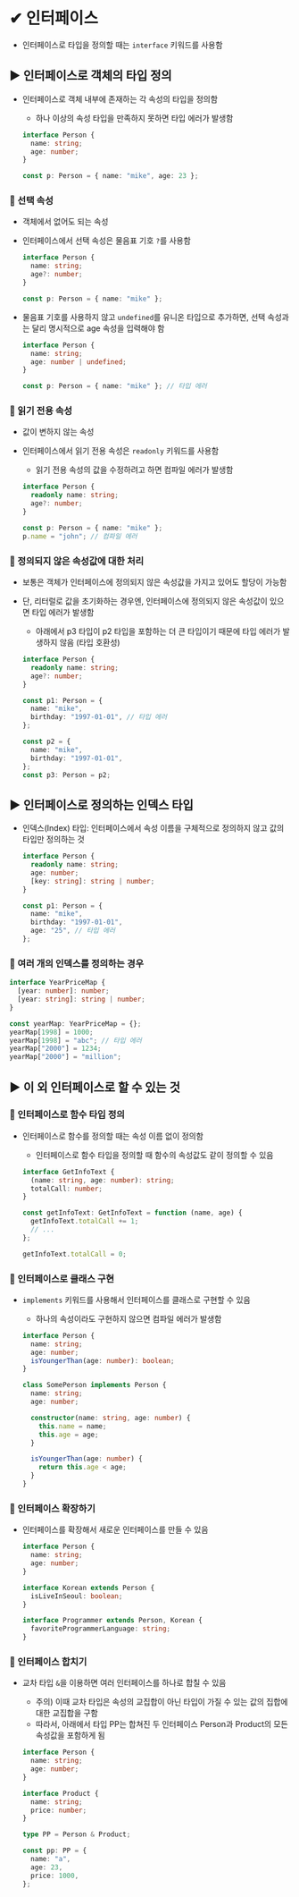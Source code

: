 # ✔ 인터페이스

- 인터페이스로 타입을 정의할 때는 `interface` 키워드를 사용함

## ▶ 인터페이스로 객체의 타입 정의

- 인터페이스로 객체 내부에 존재하는 각 속성의 타입을 정의함

  - 하나 이상의 속성 타입을 만족하지 못하면 타입 에러가 발생함

  ```ts
  interface Person {
    name: string;
    age: number;
  }

  const p: Person = { name: "mike", age: 23 };
  ```

### 🔹 선택 속성

- 객체에서 없어도 되는 속성
- 인터페이스에서 선택 속성은 물음표 기호 `?`를 사용함

  ```ts
  interface Person {
    name: string;
    age?: number;
  }

  const p: Person = { name: "mike" };
  ```

- 물음표 기호를 사용하지 않고 `undefined`를 유니온 타입으로 추가하면, 선택 속성과는 달리 명시적으로 age 속성을 입력해야 함

  ```ts
  interface Person {
    name: string;
    age: number | undefined;
  }

  const p: Person = { name: "mike" }; // 타입 에러
  ```

### 🔹 읽기 전용 속성

- 값이 변하지 않는 속성
- 인터페이스에서 읽기 전용 속성은 `readonly` 키워드를 사용함

  - 읽기 전용 속성의 값을 수정하려고 하면 컴파일 에러가 발생함

  ```ts
  interface Person {
    readonly name: string;
    age?: number;
  }

  const p: Person = { name: "mike" };
  p.name = "john"; // 컴파일 에러
  ```

### 🔹 정의되지 않은 속성값에 대한 처리

- 보통은 객체가 인터페이스에 정의되지 않은 속성값을 가지고 있어도 할당이 가능함
- 단, 리터럴로 값을 초기화하는 경우엔, 인터페이스에 정의되지 않은 속성값이 있으면 타입 에러가 발생함

  - 아래에서 p3 타입이 p2 타입을 포함하는 더 큰 타입이기 때문에 타입 에러가 발생하지 않음 (타입 호환성)

  ```ts
  interface Person {
    readonly name: string;
    age?: number;
  }

  const p1: Person = {
    name: "mike",
    birthday: "1997-01-01", // 타입 에러
  };

  const p2 = {
    name: "mike",
    birthday: "1997-01-01",
  };
  const p3: Person = p2;
  ```

## ▶ 인터페이스로 정의하는 인덱스 타입

- 인덱스(Index) 타입: 인터페이스에서 속성 이름을 구체적으로 정의하지 않고 값의 타입만 정의하는 것

  ```ts
  interface Person {
    readonly name: string;
    age: number;
    [key: string]: string | number;
  }

  const p1: Person = {
    name: "mike",
    birthday: "1997-01-01",
    age: "25", // 타입 에러
  };
  ```

### 🔹 여러 개의 인덱스를 정의하는 경우

```ts
interface YearPriceMap {
  [year: number]: number;
  [year: string]: string | number;
}

const yearMap: YearPriceMap = {};
yearMap[1998] = 1000;
yearMap[1998] = "abc"; // 타입 에러
yearMap["2000"] = 1234;
yearMap["2000"] = "million";
```

## ▶ 이 외 인터페이스로 할 수 있는 것

### 🔹 인터페이스로 함수 타입 정의

- 인터페이스로 함수를 정의할 때는 속성 이름 없이 정의함

  - 인터페이스로 함수 타입을 정의할 때 함수의 속성값도 같이 정의할 수 있음

  ```ts
  interface GetInfoText {
    (name: string, age: number): string;
    totalCall: number;
  }

  const getInfoText: GetInfoText = function (name, age) {
    getInfoText.totalCall += 1;
    // ...
  };

  getInfoText.totalCall = 0;
  ```

### 🔹 인터페이스로 클래스 구현

- `implements` 키워드를 사용해서 인터페이스를 클래스로 구현할 수 있음

  - 하나의 속성이라도 구현하지 않으면 컴파일 에러가 발생함

  ```ts
  interface Person {
    name: string;
    age: number;
    isYoungerThan(age: number): boolean;
  }

  class SomePerson implements Person {
    name: string;
    age: number;

    constructor(name: string, age: number) {
      this.name = name;
      this.age = age;
    }

    isYoungerThan(age: number) {
      return this.age < age;
    }
  }
  ```

### 🔹 인터페이스 확장하기

- 인터페이스를 확장해서 새로운 인터페이스를 만들 수 있음

  ```ts
  interface Person {
    name: string;
    age: number;
  }

  interface Korean extends Person {
    isLiveInSeoul: boolean;
  }

  interface Programmer extends Person, Korean {
    favoriteProgrammerLanguage: string;
  }
  ```

### 🔹 인터페이스 합치기

- 교차 타입 `&`을 이용하면 여러 인터페이스를 하나로 합칠 수 있음

  - 주의) 이때 교차 타입은 속성의 교집합이 아닌 타입이 가질 수 있는 값의 집합에 대한 교집합을 구함
  - 따라서, 아래에서 타입 PP는 합쳐진 두 인터페이스 Person과 Product의 모든 속성값을 포함하게 됨

  ```ts
  interface Person {
    name: string;
    age: number;
  }

  interface Product {
    name: string;
    price: number;
  }

  type PP = Person & Product;

  const pp: PP = {
    name: "a",
    age: 23,
    price: 1000,
  };
  ```
